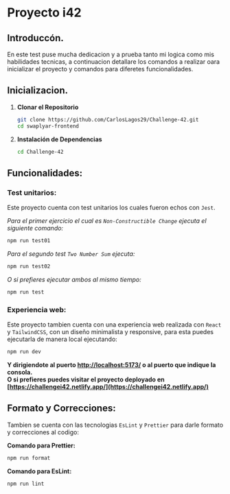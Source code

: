 # Proyecto i42

## Introduccón.

En este test puse mucha dedicacion y a prueba tanto mi logica como mis habilidades tecnicas, a continuacion detallare los comandos a realizar oara inicializar el proyecto y comandos para diferetes funcionalidades.

## Inicializacion.

1. **Clonar el Repositorio**

   ```bash
   git clone https://github.com/CarlosLagos29/Challenge-42.git
   cd swaplyar-frontend
   ```

2. **Instalación de Dependencias**

   ```bash
   cd Challenge-42
   ```

## Funcionalidades:

### Test unitarios:

Este proyecto cuenta con test unitarios los cuales fueron echos con `Jest`.

_Para el primer ejercicio el cual es `Non-Constructible Change` ejecuta el siguiente comando:_

```bash
npm run test01
```

_Para el segundo test `Two Number Sum` ejecuta:_

```bash
npm run test02
```

_O si prefieres ejecutar ambos al mismo tiempo:_

```bash
npm run test
```

### Experiencia web:

Este proyecto tambien cuenta con una experiencia web realizada con `React` y `TailwindCSS`, con un diseño minimalista y responsive, para esta puedes ejecutarla de manera local ejecutando:

```bash
npm run dev
```

**Y dirigiendote al puerto [http://localhost:5173/](http://localhost:5173/) o al puerto que indique la consola.**
<br/>
**O si prefieres puedes visitar el proyecto deployado en [https://challengei42.netlify.app/](https://challengei42.netlify.app/)**

## Formato y Correcciones:

Tambien se cuenta con las tecnologias `EsLint` y `Prettier` para darle formato y correcciones al codigo:

**Comando para Prettier:**
```bash
npm run format
```
**Comando para EsLint:**
```bash
npm run lint
```
